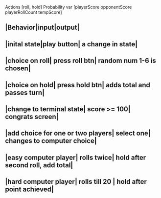 Actions [roll, hold]
Probability var [playerScore opponentScore playerRollCount tempScore]



|Behavior|input|output|
----------------------
|inital state|play button| a change in state|
----------------
|choice on roll| press roll btn| random num 1-6 is chosen|
-----------------
|choice on hold| press hold btn| adds total and passes turn|
---------------
|change to terminal state| score >= 100| congrats screen|
----------------
|add choice for one or two players| select one| changes to computer choice|
------------------
|easy computer player| rolls twice| hold after second roll, add total|
--------------------------
|hard computer player| rolls till 20 | hold after point achieved|
------------------------
